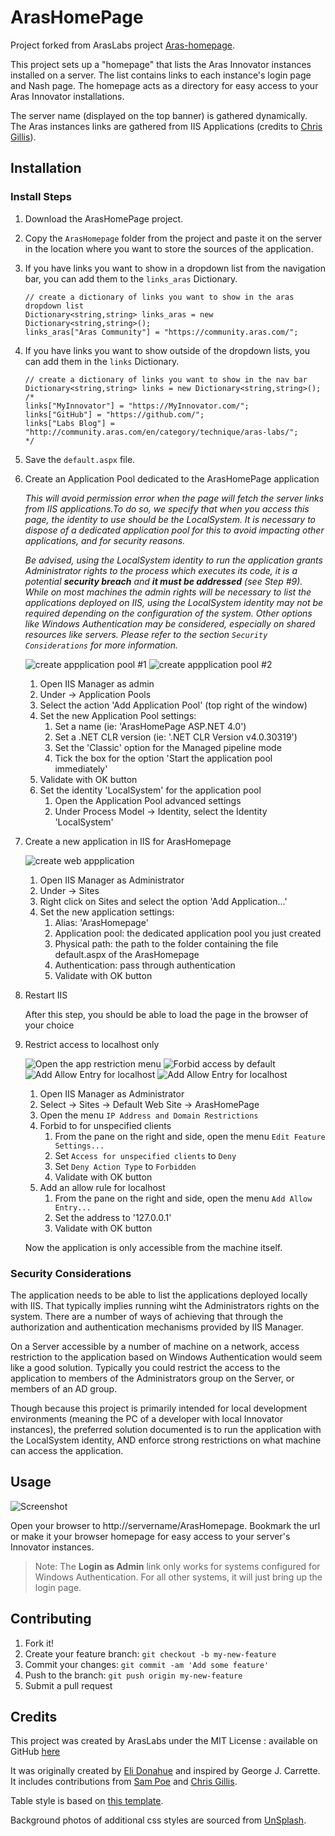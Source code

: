 # ArasHomePage

Project forked from ArasLabs project [Aras-homepage](https://github.com/ArasLabs/aras-homepage).

This project sets up a "homepage" that lists the Aras Innovator instances installed on a server. The list contains links to each instance's login page and Nash page. The homepage acts as a directory for easy access to your Aras Innovator installations.

The server name (displayed on the top banner) is gathered dynamically.
The Aras instances links are gathered from IIS Applications (credits to [Chris Gillis](https://github.com/cgillis-aras)).

## Installation

### Install Steps

1. Download the ArasHomePage project.
2. Copy the `ArasHomepage` folder from the project and paste it on the server in the location where you want to store the sources of the application.

3. If you have links you want to show in a dropdown list from the navigation bar, you can add them to the `links_aras` Dictionary.

    ```(html)
    // create a dictionary of links you want to show in the aras dropdown list
	Dictionary<string,string> links_aras = new Dictionary<string,string>();
	links_aras["Aras Community"] = "https://community.aras.com/";
    ```
4. If you have links you want to show outside of the dropdown lists, you can add them in the `links` Dictionary.

   ```(html)
   // create a dictionary of links you want to show in the nav bar
   Dictionary<string,string> links = new Dictionary<string,string>();
   /*
   links["MyInnovator"] = "https://MyInnovator.com/";
   links["GitHub"] = "https://github.com/";
   links["Labs Blog"] = "http://community.aras.com/en/category/technique/aras-labs/";
   */
   ```

5. Save the `default.aspx` file.

6. Create an Application Pool dedicated to the ArasHomePage application

   _This will avoid permission error when the page will fetch the server links from IIS applications.To do so, we specify that when you access this page, the identity to use should be the LocalSystem. It is necessary to dispose of a dedicated application pool for this to avoid impacting other applications, and for security reasons._

   _Be advised, using the LocalSystem identity to run the application grants Administrator rights to the process which executes its code, it is a potential **security breach** and **it must be addressed** (see Step #9). While on most machines the admin rights will be necessary to list the applications deployed on IIS, using the LocalSystem identity may not be required depending on the configuration of the system. Other options like Windows Authentication may be considered, especially on shared resources like servers. Please refer to the section `Security Considerations` for more information._

   ![create appplication pool #1](./Screenshots/create-application-pool-001.png)
   ![create appplication pool #2](./Screenshots/create-application-pool-002.png)

   1. Open IIS Manager as admin
   2. Under <ServerName> -> Application Pools
   3. Select the action 'Add Application Pool' (top right of the window)
   4. Set the new Application Pool settings:
      1. Set a name (ie: 'ArasHomePage ASP.NET 4.0')
      2. Set a .NET CLR version (ie: '.NET CLR Version v4.0.30319')
      3. Set the 'Classic' option for the Managed pipeline mode
      4. Tick the box for the option 'Start the application pool immediately'
   5. Validate with OK button
   6. Set the identity 'LocalSystem' for the application pool
      1. Open the Application Pool advanced settings
      2. Under Process Model -> Identity, select the Identity 'LocalSystem'

7. Create a new application in IIS for ArasHomepage

   ![create web appplication](./Screenshots/create-web-application.png)

   1. Open IIS Manager as Administrator
   2. Under <ServerName> -> Sites
   3. Right click on Sites and select the option 'Add Application...'
   4. Set the new application settings:
      1. Alias: 'ArasHomepage'
      2. Application pool: the dedicated application pool you just created
      3. Physical path: the path to the folder containing the file default.aspx of the ArasHomepage
      4. Authentication: pass through authentication
      5. Validate with OK button

8. Restart IIS

   After this step, you should be able to load the page in the browser of your choice

9. Restrict access to localhost only

   ![Open the app restriction menu](./Screenshots/restrict-access-001.png)
   ![Forbid access by default](./Screenshots/restrict-access-002.png)
   ![Add Allow Entry for localhost](./Screenshots/restrict-access-003.png)
   ![Add Allow Entry for localhost](./Screenshots/restrict-access-004.png)

   1. Open IIS Manager as Administrator
   2. Select <ServerName> -> Sites -> Default Web Site -> ArasHomePage
   3. Open the menu `IP Address and Domain Restrictions`
   4. Forbid to for unspecified clients
      1. From the pane on the right and side, open the menu `Edit Feature Settings...`
      2. Set `Access for unspecified clients` to `Deny`
      3. Set `Deny Action Type` to `Forbidden`
      4. Validate with OK button
   5. Add an allow rule for localhost
      1. From the pane on the right and side, open the menu `Add Allow Entry...`
      2. Set the address to  '127.0.0.1'
      3. Validate with OK button

   Now the application is only accessible from the machine itself.

### Security Considerations

The application needs to be able to list the applications deployed locally with IIS.
That typically implies running wiht the Administrators rights on the system.
There are a number of ways of achieving that through the authorization and authentication mechanisms provided by IIS Manager.

On a Server accessible by a number of machine on a network, access restriction to the application based on Windows Authentication would seem like a good solution. Typically you could restrict the access to the application to members of the Administrators group on the Server, or members of an AD group.

Though because this project is primarily intended for local development environments (meaning the PC of a developer with local Innovator instances), the preferred solution documented is to run the application with the LocalSystem identity, AND enforce strong restrictions on what machine can access the application.

## Usage

![Screenshot](./Screenshots/screenshot.png)

Open your browser to http://servername/ArasHomepage. Bookmark the url or make it your browser homepage for easy access to your server's Innovator instances.

> Note: The **Login as Admin** link only works for systems configured for Windows Authentication. For all other systems, it will just bring up the login page.

## Contributing

1. Fork it!
2. Create your feature branch: `git checkout -b my-new-feature`
3. Commit your changes: `git commit -am 'Add some feature'`
4. Push to the branch: `git push origin my-new-feature`
5. Submit a pull request

## Credits

This project was created by ArasLabs under the MIT License : available on GitHub [here](https://github.com/ArasLabs/aras-homepage)

It was originally created by [Eli Donahue](https://github.com/EliJDonahue) and inspired by George J. Carrette.
It includes contributions from [Sam Poe](https://github.com/sampoearas) and [Chris Gillis](https://github.com/cgillis-aras).

Table style is based on [this template](https://colorlib.com/etc/tb/Table_Responsive_v1/index.html).

Background photos of additional css styles are sourced from [UnSplash](https://unsplash.com/).
